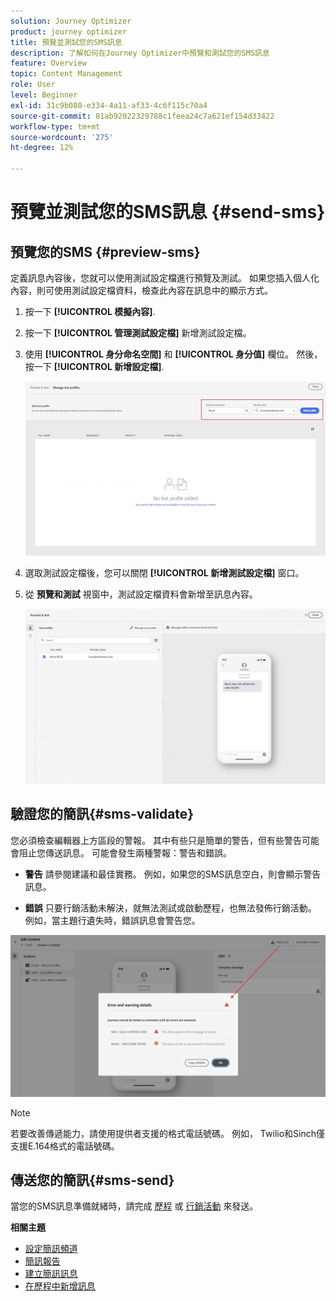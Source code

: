 ```yaml
---
solution: Journey Optimizer
product: journey optimizer
title: 預覽並測試您的SMS訊息
description: 了解如何在Journey Optimizer中預覽和測試您的SMS訊息
feature: Overview
topic: Content Management
role: User
level: Beginner
exl-id: 31c9b080-e334-4a11-af33-4c6f115c70a4
source-git-commit: 81ab92022329788c1feea24c7a621ef154d33422
workflow-type: tm+mt
source-wordcount: '275'
ht-degree: 12%

---
```


# 預覽並測試您的SMS訊息 {#send-sms}

## 預覽您的SMS {#preview-sms}

定義訊息內容後，您就可以使用測試設定檔進行預覽及測試。 如果您插入個人化內容，則可使用測試設定檔資料，檢查此內容在訊息中的顯示方式。

1. 按一下 **[!UICONTROL 模擬內容]**.

1. 按一下 **[!UICONTROL 管理測試設定檔]** 新增測試設定檔。

1. 使用 **[!UICONTROL 身分命名空間]** 和 **[!UICONTROL 身分值]** 欄位。 然後，按一下 **[!UICONTROL 新增設定檔]**.

   ![](assets/sms_preview_3.png)

1. 選取測試設定檔後，您可以關閉 **[!UICONTROL 新增測試設定檔]** 窗口。

1. 從 **預覽和測試** 視窗中，測試設定檔資料會新增至訊息內容。

   ![](assets/sms_preview_2.png)


## 驗證您的簡訊{#sms-validate}

您必須檢查編輯器上方區段的警報。 其中有些只是簡單的警告，但有些警告可能會阻止您傳送訊息。 可能會發生兩種警報：警告和錯誤。

* **警告** 請參閱建議和最佳實務。 例如，如果您的SMS訊息空白，則會顯示警告訊息。

* **錯誤** 只要行銷活動未解決，就無法測試或啟動歷程，也無法發佈行銷活動。 例如，當主題行遺失時，錯誤訊息會警告您。

![](assets/sms-alert-button.png)

>[!NOTE]
>
> 若要改善傳遞能力，請使用提供者支援的格式電話號碼。 例如， Twilio和Sinch僅支援E.164格式的電話號碼。

## 傳送您的簡訊{#sms-send}

當您的SMS訊息準備就緒時，請完成 [歷程](../building-journeys/journey-gs.md) 或 [行銷活動](../campaigns/create-campaign.md) 來發送。

**相關主題**

* [設定簡訊頻道](sms-configuration.md)
* [簡訊報告](../reports/journey-global-report.md#sms-global)
* [建立簡訊訊息](create-sms.md)
* [在歷程中新增訊息](../building-journeys/journeys-message.md)
